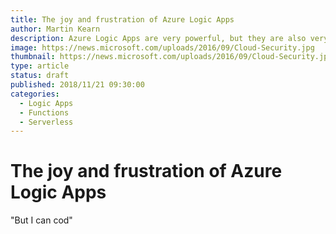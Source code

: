 ```yaml
---
title: The joy and frustration of Azure Logic Apps
author: Martin Kearn
description: Azure Logic Apps are very powerful, but they are also very frustrating; especially if you are new to them. This article will talk through some of my observations building serverless applications with Logic Apps
image: https://news.microsoft.com/uploads/2016/09/Cloud-Security.jpg
thumbnail: https://news.microsoft.com/uploads/2016/09/Cloud-Security.jpg
type: article
status: draft
published: 2018/11/21 09:30:00
categories: 
  - Logic Apps
  - Functions
  - Serverless
---
```


# The joy and frustration of Azure Logic Apps

"But I can cod"